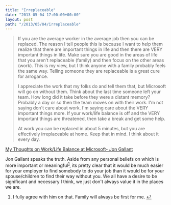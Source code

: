 ```yaml
---
title: "Irreplaceable"
date: "2013-05-04 17:00:00+00:00"
layout: post
path: "/2013/05/04/irreplaceable"
---
```


>If you are the average worker in the average job then you can be replaced. The reason I tell people this is because I want to help them realize that there are important things in life and then there are VERY important things in life. Make sure you are good in the areas of life that you aren’t replaceable (family) and then focus on the other areas (work). This is my view, but I think anyone with a family probably feels the same way. Telling someone they are replaceable is a great cure for arrogance.
>
>I appreciate the work that my folks do and tell them that, but Microsoft will go on without them. Think about the last time someone left your team. How long did it take before they were a distant memory? Probably a day or so then the team moves on with their work. I'm not saying don't care about work. I'm saying care about the VERY important things more. If your work/life balance is off and the VERY important things are threatened, then take a break and get some help.
>
>At work you can be replaced in about 5 minutes, but you are effectively irreplaceable at home. Keep that in mind. I think about it every day.

[My Thoughts on Work/Life Balance at Microsoft- Jon Gallant][workhome]

Jon Gallant speaks the truth.  Aside from any personal beliefs on which is more important or meaningful<sup id="fnref:1"><a href="#fn:1" rel="footnote">1</a></sup>, its pretty clear that it would be much easier for your employer to find somebody to do your job than it would be for your spouse/children to find their way without you.  We all have a desire to be significant and necessary I think, we just don't always value it in the places we are.


<div class="footnotes"><ol>
    <li class="footnote" id="fn:1">
        <p>I fully agree with him on that. Family will always be first for me. <a href="#fnref:1" title="return to article"> ↩</a></p>
    </li>
</ol></div>


[workhome]: http://blog.jongallant.com/2013/05/work-life-balance-at-microsoft.html?goback=.gde_42347_member_237479036&m=1

